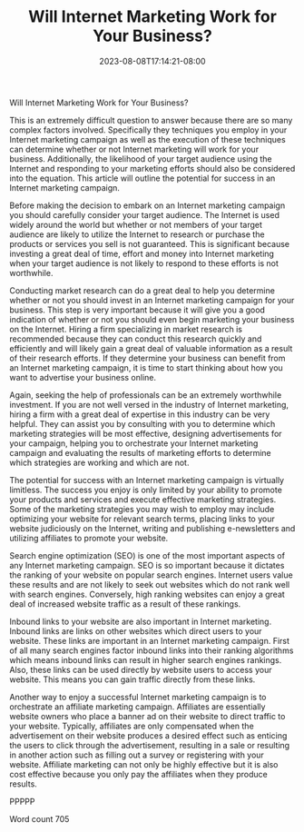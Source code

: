 ﻿---
title: "Will Internet Marketing Work for Your Business?"
date: 2023-08-08T17:14:21-08:00
description: "Text Tips for Web Success"
featured_image: "/images/Text.jpg"
tags: ["Text"]
---

Will Internet Marketing Work for Your Business?

This is an extremely difficult question to answer because there are so many complex factors involved. Specifically they techniques you employ in your Internet marketing campaign as well as the execution of these techniques can determine whether or not Internet marketing will work for your business. Additionally, the likelihood of your target audience using the Internet and responding to your marketing efforts should also be considered into the equation. This article will outline the potential for success in an Internet marketing campaign. 

Before making the decision to embark on an Internet marketing campaign you should carefully consider your target audience. The Internet is used widely around the world but whether or not members of your target audience are likely to utilize the Internet to research or purchase the products or services you sell is not guaranteed. This is significant because investing a great deal of time, effort and money into Internet marketing when your target audience is not likely to respond to these efforts is not worthwhile. 

Conducting market research can do a great deal to help you determine whether or not you should invest in an Internet marketing campaign for your business. This step is very important because it will give you a good indication of whether or not you should even begin marketing your business on the Internet. Hiring a firm specializing in market research is recommended because they can conduct this research quickly and efficiently and will likely gain a great deal of valuable information as a result of their research efforts. If they determine your business can benefit from an Internet marketing campaign, it is time to start thinking about how you want to advertise your business online.

Again, seeking the help of professionals can be an extremely worthwhile investment. If you are not well versed in the industry of Internet marketing, hiring a firm with a great deal of expertise in this industry can be very helpful. They can assist you by consulting with you to determine which marketing strategies will be most effective, designing advertisements for your campaign, helping you to orchestrate your Internet marketing campaign and evaluating the results of marketing efforts to determine which strategies are working and which are not. 

The potential for success with an Internet marketing campaign is virtually limitless. The success you enjoy is only limited by your ability to promote your products and services and execute effective marketing strategies. Some of the marketing strategies you may wish to employ may include optimizing your website for relevant search terms, placing links to your website judiciously on the Internet, writing and publishing e-newsletters and utilizing affiliates to promote your website. 

Search engine optimization (SEO) is one of the most important aspects of any Internet marketing campaign. SEO is so important because it dictates the ranking of your website on popular search engines. Internet users value these results and are not likely to seek out websites which do not rank well with search engines. Conversely, high ranking websites can enjoy a great deal of increased website traffic as a result of these rankings. 

Inbound links to your website are also important in Internet marketing. Inbound links are links on other websites which direct users to your website. These links are important in an Internet marketing campaign. First of all many search engines factor inbound links into their ranking algorithms which means inbound links can result in higher search engines rankings. Also, these links can be used directly by website users to access your website. This means you can gain traffic directly from these links. 

Another way to enjoy a successful Internet marketing campaign is to orchestrate an affiliate marketing campaign. Affiliates are essentially website owners who place a banner ad on their website to direct traffic to your website. Typically, affiliates are only compensated when the advertisement on their website produces a desired effect such as enticing the users to click through the advertisement, resulting in a sale or resulting in another action such as filling out a survey or registering with your website. Affiliate marketing can not only be highly effective but it is also cost effective because you only pay the affiliates when they produce results. 

PPPPP

Word count 705

